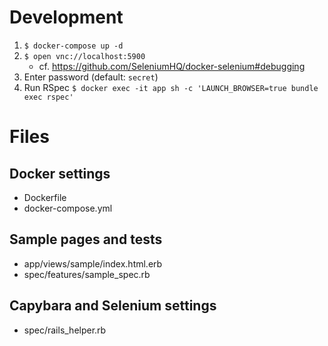# Development

1. `$ docker-compose up -d`
1. `$ open vnc://localhost:5900`
    - cf. https://github.com/SeleniumHQ/docker-selenium#debugging
1. Enter password (default: `secret`)
1. Run RSpec `$ docker exec -it app sh -c 'LAUNCH_BROWSER=true bundle exec rspec'`

# Files

## Docker settings

- Dockerfile
- docker-compose.yml

## Sample pages and tests

- app/views/sample/index.html.erb
- spec/features/sample_spec.rb

## Capybara and Selenium settings

- spec/rails_helper.rb
